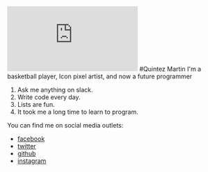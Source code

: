 ![Quintez Martin](https://www.facebook.com/photo.php?fbid=10203459964488782&l=52c37ed9b4)
#Quintez Martin
I'm a basketball player, Icon pixel artist, and now a future programmer

1. Ask me anything on slack.
2. Write code every day.
3. Lists are fun.
4. It took me a long time to learn to program.

You can find me on social media outlets:
- [facebook](https://www.facebook.com/quintez.martin)
- [twitter](http://www.twitter.com/)
- [github](http://www.github.com/houdini-q)
- [instagram](http://www.instagram.com/)
